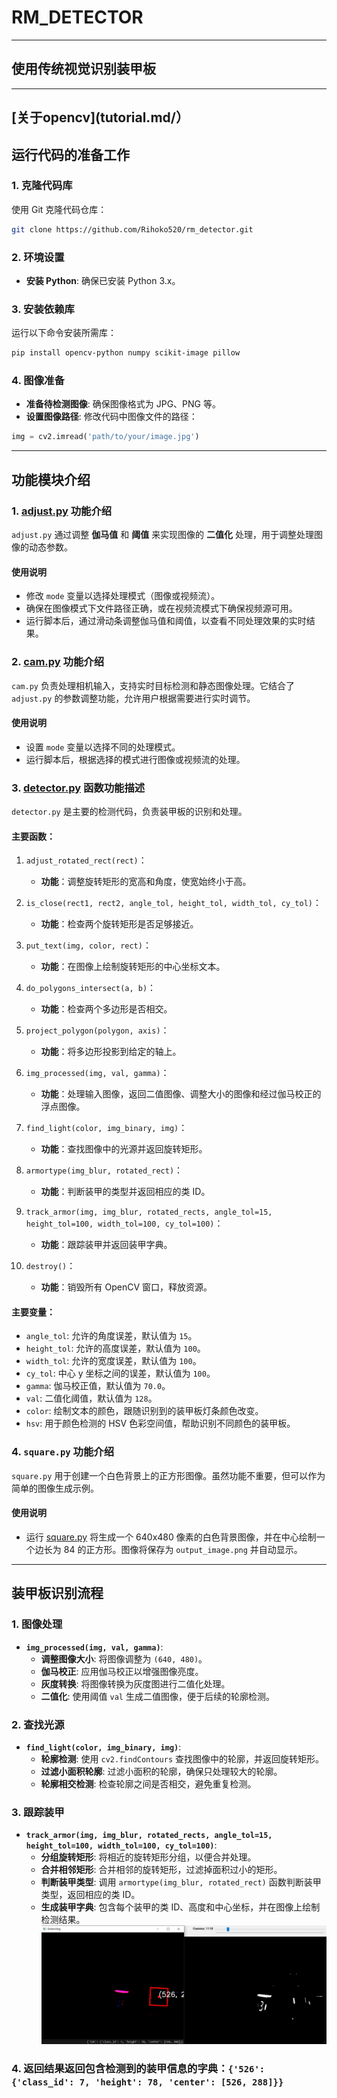 # RM_DETECTOR

---

## 使用传统视觉识别装甲板
---
[关于opencv](tutorial.md/）
---

## 运行代码的准备工作

### 1. 克隆代码库
使用 Git 克隆代码仓库：
```bash
git clone https://github.com/Rihoko520/rm_detector.git
```

### 2. 环境设置
- **安装 Python**: 确保已安装 Python 3.x。

### 3. 安装依赖库
运行以下命令安装所需库：
```bash
pip install opencv-python numpy scikit-image pillow
```

### 4. 图像准备
- **准备待检测图像**: 确保图像格式为 JPG、PNG 等。
- **设置图像路径**: 修改代码中图像文件的路径：
```python
img = cv2.imread('path/to/your/image.jpg')
```

---

## 功能模块介绍

### 1. [adjust.py](src/adjust.py) 功能介绍
`adjust.py` 通过调整 **伽马值** 和 **阈值** 来实现图像的 **二值化** 处理，用于调整处理图像的动态参数。

#### 使用说明
- 修改 `mode` 变量以选择处理模式（图像或视频流）。
- 确保在图像模式下文件路径正确，或在视频流模式下确保视频源可用。
- 运行脚本后，通过滑动条调整伽马值和阈值，以查看不同处理效果的实时结果。

### 2. [cam.py](src/cam.py) 功能介绍
`cam.py` 负责处理相机输入，支持实时目标检测和静态图像处理。它结合了 `adjust.py` 的参数调整功能，允许用户根据需要进行实时调节。

#### 使用说明
- 设置 `mode` 变量以选择不同的处理模式。
- 运行脚本后，根据选择的模式进行图像或视频流的处理。

### 3. [detector.py](src/detector.py) 函数功能描述
`detector.py` 是主要的检测代码，负责装甲板的识别和处理。

#### 主要函数：
1. `adjust_rotated_rect(rect)`：
   - **功能**：调整旋转矩形的宽高和角度，使宽始终小于高。

2. `is_close(rect1, rect2, angle_tol, height_tol, width_tol, cy_tol)`：
   - **功能**：检查两个旋转矩形是否足够接近。

3. `put_text(img, color, rect)`：
   - **功能**：在图像上绘制旋转矩形的中心坐标文本。

4. `do_polygons_intersect(a, b)`：
   - **功能**：检查两个多边形是否相交。

5. `project_polygon(polygon, axis)`：
   - **功能**：将多边形投影到给定的轴上。

6. `img_processed(img, val, gamma)`：
   - **功能**：处理输入图像，返回二值图像、调整大小的图像和经过伽马校正的浮点图像。

7. `find_light(color, img_binary, img)`：
   - **功能**：查找图像中的光源并返回旋转矩形。

8. `armortype(img_blur, rotated_rect)`：
   - **功能**：判断装甲的类型并返回相应的类 ID。

9. `track_armor(img, img_blur, rotated_rects, angle_tol=15, height_tol=100, width_tol=100, cy_tol=100)`：
   - **功能**：跟踪装甲并返回装甲字典。

10. `destroy()`：
    - **功能**：销毁所有 OpenCV 窗口，释放资源。

#### 主要变量：
- `angle_tol`: 允许的角度误差，默认值为 `15`。
- `height_tol`: 允许的高度误差，默认值为 `100`。
- `width_tol`: 允许的宽度误差，默认值为 `100`。
- `cy_tol`: 中心 y 坐标之间的误差，默认值为 `100`。
- `gamma`: 伽马校正值，默认值为 `70.0`。
- `val`: 二值化阈值，默认值为 `128`。
- `color`: 绘制文本的颜色，跟随识别到的装甲板灯条颜色改变。
- `hsv`: 用于颜色检测的 HSV 色彩空间值，帮助识别不同颜色的装甲板。

### 4. `square.py` 功能介绍
`square.py` 用于创建一个白色背景上的正方形图像。虽然功能不重要，但可以作为简单的图像生成示例。

#### 使用说明
- 运行 [square.py](src/square.py) 将生成一个 640x480 像素的白色背景图像，并在中心绘制一个边长为 84 的正方形。图像将保存为 `output_image.png` 并自动显示。

---

## 装甲板识别流程

### 1. 图像处理
- **`img_processed(img, val, gamma)`**:
  - **调整图像大小**: 将图像调整为 `(640, 480)`。
  - **伽马校正**: 应用伽马校正以增强图像亮度。
  - **灰度转换**: 将图像转换为灰度图进行二值化处理。
  - **二值化**: 使用阈值 `val` 生成二值图像，便于后续的轮廓检测。

### 2. 查找光源
- **`find_light(color, img_binary, img)`**:
  - **轮廓检测**: 使用 `cv2.findContours` 查找图像中的轮廓，并返回旋转矩形。
  - **过滤小面积轮廓**: 过滤小面积的轮廓，确保只处理较大的轮廓。
  - **轮廓相交检测**: 检查轮廓之间是否相交，避免重复检测。

### 3. 跟踪装甲
- **`track_armor(img, img_blur, rotated_rects, angle_tol=15, height_tol=100, width_tol=100, cy_tol=100)`**:
  - **分组旋转矩形**: 将相近的旋转矩形分组，以便合并处理。
  - **合并相邻矩形**: 合并相邻的旋转矩形，过滤掉面积过小的矩形。
  - **判断装甲类型**: 调用 `armortype(img_blur, rotated_rect)` 函数判断装甲类型，返回相应的类 ID。
  - **生成装甲字典**: 包含每个装甲的类 ID、高度和中心坐标，并在图像上绘制检测结果。
![detect_armor](/photo/detect.jpg) 
### 4. 返回结果返回包含检测到的装甲信息的字典：```{'526': {'class_id': 7, 'height': 78, 'center': [526, 288]}}```
